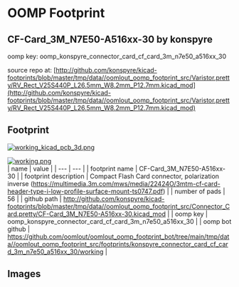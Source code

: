 # OOMP Footprint  
## CF-Card_3M_N7E50-A516xx-30  by konspyre  
  
oomp key: oomp_konspyre_connector_card_cf_card_3m_n7e50_a516xx_30  
  
source repo at: [http://github.com/konspyre/kicad-footprints/blob/master/tmp/data//oomlout_oomp_footprint_src/Varistor.pretty/RV_Rect_V25S440P_L26.5mm_W8.2mm_P12.7mm.kicad_mod](http://github.com/konspyre/kicad-footprints/blob/master/tmp/data//oomlout_oomp_footprint_src/Varistor.pretty/RV_Rect_V25S440P_L26.5mm_W8.2mm_P12.7mm.kicad_mod)  
## Footprint  
  
[![working_kicad_pcb_3d.png](working_kicad_pcb_3d_600.png)](working_kicad_pcb_3d.png)  
  
[![working.png](working_600.png)](working.png)  
| name | value | 
| --- | --- | 
| footprint name | CF-Card_3M_N7E50-A516xx-30 | 
| footprint description | Compact Flash Card connector, polarization inverse (https://multimedia.3m.com/mws/media/22424O/3mtm-cf-card-header-type-i-low-profile-surface-mount-ts0747.pdf) | 
| number of pads | 56 | 
| github path | http://github.com/konspyre/kicad-footprints/blob/master/tmp/data//oomlout_oomp_footprint_src/Connector_Card.pretty/CF-Card_3M_N7E50-A516xx-30.kicad_mod | 
| oomp key | oomp_konspyre_connector_card_cf_card_3m_n7e50_a516xx_30 | 
| oomp bot github | https://github.com/oomlout/oomlout_oomp_footprint_bot/tree/main/tmp/data//oomlout_oomp_footprint_src/footprints/konspyre_connector_card_cf_card_3m_n7e50_a516xx_30/working | 
## Images  

